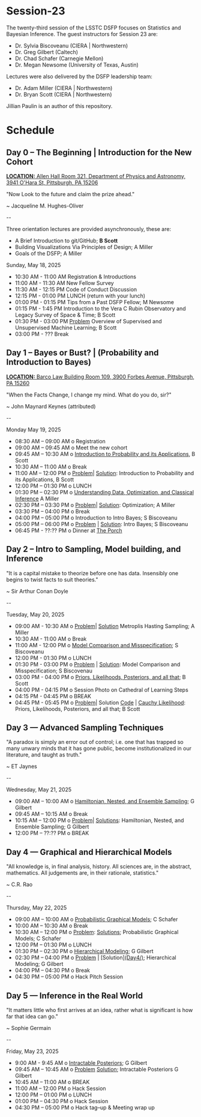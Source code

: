 # Session-23

The twenty-third session of the LSSTC DSFP focuses on Statistics and Bayesian Inference. The guest instructors for Session 23 are:

- Dr. Sylvia Biscoveanu (CIERA | Northwestern) 
- Dr. Greg Gilbert (Caltech) 
- Dr. Chad Schafer (Carnegie Mellon) 
- Dr. Megan Newsome (University of Texas, Austin) 

Lectures were also delivered by the DSFP leadership team:

- Dr. Adam Miller (CIERA | Northwestern)
- Dr. Bryan Scott (CIERA | Northwestern)

Jillian Paulin is an author of this repository.

# Schedule

## Day 0 – The Beginning | Introduction for the New Cohort

[**LOCATION:** Allen Hall Room 321, Department of Physics and Astronomy, 3941 O'Hara St, Pittsburgh, PA 15206](https://maps.app.goo.gl/hLwA4LBJWo2RjPfi8)

"Now Look to the future and claim the prize ahead."

~ Jacqueline M. Hughes-Oliver 

-- 

Three orientation lectures are provided asynchronously, these are:
- A Brief Introduction to git/GitHub; **B Scott** 
- Building Visualizations Via Principles of Design; A Miller
- Goals of the DSFP; A Miller 

Sunday, May 18, 2025 

* 10:30 AM - 11:00 AM Registration & Introductions
* 11:00 AM - 11:30 AM New Fellow Survey 
* 11:30 AM - 12:15 PM Code of Conduct Discussion 
* 12:15 PM - 01:00 PM LUNCH (return with your lunch)
* 01:00 PM - 01:15 PM Tips from a Past DSFP Fellow; M Newsome
* 01:15 PM - 1:45 PM  Introduction to the Vera C Rubin Observatory and Legacy Survey of Space & Time; B Scott
* 01:30 PM - 03:00 PM [Problem](https://github.com/LSSTC-DSFP/Session-23/blob/main/orientation/DSFP_Session_23_ML_Orientation_problem_version.ipynb) Overview of Supervised and Unsupervised Machine Learning; B Scott
* 03:00 PM - ??? Break
 
## Day 1 – Bayes or Bust? | (Probability and Introduction to Bayes)

[**LOCATION:** Barco Law Building Room 109, 3900 Forbes Avenue, Pittsburgh, PA 15260](https://maps.app.goo.gl/sE8775jDYRtaSjPt8)

"When the Facts Change, I change my mind. What do you do, sir?"

~ John Maynard Keynes (attributed)

-- 

Monday May 19, 2025

* 08:30 AM – 09:00 AM o Registration 
* 09:00 AM – 09:45 AM o Meet the new cohort
* 09:45 AM – 10:30 AM o  [Introduction to Probability and its Applications](https://github.com/LSSTC-DSFP/Session-23/blob/main/Day1/Probability_and_applications_DSFP_Session_23.ipynb), B Scott 
* 10:30 AM – 11:00 AM o Break 
* 11:00 AM – 12:00 PM o  [Problem](https://github.com/LSSTC-DSFP/Session-23/blob/main/Day1/Introduction%20to%20Probability%20Problems%20Session%2023%20(no%20solutions).ipynb)| [Solution](https://github.com/LSSTC-DSFP/Session-23/blob/main/Day1/Introduction%20to%20Probability%20Problems%20Session%2023.ipynb): Introduction to Probability and its Applications, B Scott 
* 12:00 PM – 01:30 PM o LUNCH 
* 01:30 PM – 02:30 PM o  [Understanding Data, Optimization, and Classical Inference](https://github.com/LSSTC-DSFP/Session-23/blob/main/Day1/ConnectingModelsAndData.ipynb) A Miller  
* 02:30 PM – 03:30 PM o  [Problem](https://github.com/LSSTC-DSFP/Session-23/blob/main/Day1/MaximumLikelihoodEstimation.ipynb)| [Solution](Day1/): Optimization; A Miller  
* 03:30 PM – 04:00 PM o Break 
* 04:00 PM – 05:00 PM o Introduction to Intro Bayes; S Biscoveanu
* 05:00 PM – 06:00 PM o  [Problem](Day1/) | [Solution](Day1/): Intro Bayes; S Biscoveanu
* 06:45 PM - ??:?? PM o Dinner at [The Porch](https://www.dineattheporch.com) 

 
## Day 2 – Intro to Sampling, Model building, and Inference

"It is a capital mistake to theorize before one has data. Insensibly one begins to twist facts to suit theories."

~ Sir Arthur Conan Doyle 

-- 

Tuesday, May 20, 2025
* 09:00 AM - 10:30 AM o [Problem](https://github.com/LSSTC-DSFP/Session-23/blob/main/Day2/MetropolisHastings.ipynb)| [Solution](https://github.com/LSSTC-DSFP/Session-23/blob/main/Day2/MetropolisHastingsSolutions.ipynb) Metroplis Hasting Sampling; A Miller
* 10:30 AM - 11:00 AM o Break
* 11:00 AM - 12:00 PM o [Model Comparison and Misspecification](Day2/); S Biscoveanu 
* 12:00 PM - 01:30 PM o LUNCH 
* 01:30 PM - 03:00 PM o [Problem](https://github.com/LSSTC-DSFP/Session-23/blob/main/Day2/Model%20selection%20and%20misspecification.ipynb) | [Solution](Day2/): Model Comparison and Misspecification; S Biscovenau 
* 03:00 PM - 04:00 PM o [Priors, Likelihoods, Posteriors, and all that](https://github.com/LSSTC-DSFP/Session-23/blob/main/Day2/Priors%2C%20Likelihoods%2C%20Posteriors%20and%20All%20That%20(Session%2023).ipynb); B Scott  
* 04:00 PM - 04:15 PM o Session Photo on Cathedral of Learning Steps
* 04:15 PM - 04:45 PM o BREAK
* 04:45 PM - 05:45 PM o [Problem](https://github.com/LSSTC-DSFP/Session-23/blob/main/Day2/Priors%2C%20Likelihoods%2C%20Posteriors%2C%20and%20All%20That%20Problems%20(No%20solutions).ipynb)| Solution [Code](https://github.com/LSSTC-DSFP/Session-23/blob/main/Day2/Priors%2C%20Likelihoods%2C%20Posteriors%2C%20and%20All%20That%20Problems.ipynb) | [Cauchy Likelihood](https://github.com/LSSTC-DSFP/Session-23/blob/main/Day2/Lighthouse_solution.PNG): Priors, Likelihoods, Posteriors, and all that; B Scott
 
## Day 3 — Advanced Sampling Techniques

"A paradox is simply an error out of control; i.e. one that has trapped so many unwary minds that it has gone public, become institutionalized in our literature, and taught as truth."

~ ET Jaynes

-- 

Wednesday, May 21, 2025
* 09:00 AM – 10:00 AM o  [Hamiltonian, Nested, and Ensemble Sampling](Day3/); G Gilbert
* 09:45 AM – 10:15 AM o Break 
* 10:15 AM – 12:00 PM o  [Problem](Day3/)| [Solutions](Day3/): Hamiltonian, Nested, and Ensemble Sampling; G Gilbert
* 12:00 PM – ??:?? PM o BREAK 

## Day 4 — Graphical and Hierarchical Models

"All knowledge is, in final analysis, history. All sciences are, in the abstract, mathematics. All judgements are, in their rationale, statistics."

~ C.R. Rao 

-- 

Thursday, May 22, 2025 
* 09:00 AM – 10:00 AM o [Probabilistic Graphical Models](https://github.com/LSSTC-DSFP/Session-23/blob/main/Day4/PGMslidesSchafer.pdf); C Schafer
* 10:00 AM – 10:30 AM o Break 
* 10:30 AM – 12:00 PM o  [Problem](https://github.com/LSSTC-DSFP/Session-23/blob/main/Day4/PGM_Examples_and_Exercises.ipynb): [Solutions](https://github.com/LSSTC-DSFP/Session-23/blob/main/Day4/PGM_Examples_and_Exercises_Sols.ipynb); Probabilistic Graphical Models; C Schafer 
* 12:00 PM – 01:30 PM o LUNCH 
* 01:30 PM – 02:30 PM o [Hierarchical Modeling](https://github.com/LSSTC-DSFP/Session-23/blob/main/Day4/LSST_Day4_HBayes.pdf); G Gilbert
* 02:30 PM – 04:00 PM o [Problem](https://github.com/LSSTC-DSFP/Session-23/blob/main/Day4/Day4_HBayes.ipynb) | [Solution][(Day4/)](https://github.com/LSSTC-DSFP/Session-23/blob/main/Day4/PGM_Examples_and_Exercises_Sols.ipynb); Hierarchical Modeling; G Gilbert
* 04:00 PM – 04:30 PM o Break 
* 04:30 PM – 05:00 PM o Hack Pitch Session  
 
## Day 5 — Inference in the Real World

"It matters little who first arrives at an idea, rather what is significant is how far that idea can go."

~ Sophie Germain 

--  

Friday, May 23, 2025
* 9:00 AM - 9:45 AM o [Intractable Posteriors](Day5/); G Gilbert
* 09:45 AM – 10:45 AM o [Problem](Day5/) [Solution](Day5/); Intractable Posteriors G Gilbert
* 10:45 AM – 11:00 AM o BREAK 
* 11:00 AM – 12:00 PM o Hack Session
* 12:00 PM – 01:00 PM o LUNCH 
* 01:00 PM – 04:30 PM o Hack Session  
* 04:30 PM – 05:00 PM o Hack tag–up & Meeting wrap up 
